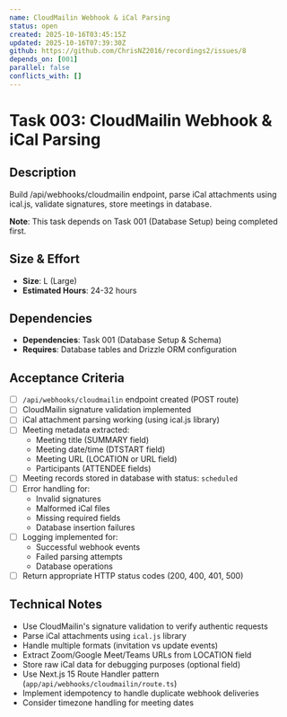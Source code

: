 ```yaml
---
name: CloudMailin Webhook & iCal Parsing
status: open
created: 2025-10-16T03:45:15Z
updated: 2025-10-16T07:39:30Z
github: https://github.com/ChrisNZ2016/recordings2/issues/8
depends_on: [001]
parallel: false
conflicts_with: []
---
```


# Task 003: CloudMailin Webhook & iCal Parsing

## Description

Build /api/webhooks/cloudmailin endpoint, parse iCal attachments using ical.js, validate signatures, store meetings in database.

**Note**: This task depends on Task 001 (Database Setup) being completed first.

## Size & Effort

- **Size**: L (Large)
- **Estimated Hours**: 24-32 hours

## Dependencies

- **Dependencies**: Task 001 (Database Setup & Schema)
- **Requires**: Database tables and Drizzle ORM configuration

## Acceptance Criteria

- [ ] `/api/webhooks/cloudmailin` endpoint created (POST route)
- [ ] CloudMailin signature validation implemented
- [ ] iCal attachment parsing working (using ical.js library)
- [ ] Meeting metadata extracted:
  - Meeting title (SUMMARY field)
  - Meeting date/time (DTSTART field)
  - Meeting URL (LOCATION or URL field)
  - Participants (ATTENDEE fields)
- [ ] Meeting records stored in database with status: `scheduled`
- [ ] Error handling for:
  - Invalid signatures
  - Malformed iCal files
  - Missing required fields
  - Database insertion failures
- [ ] Logging implemented for:
  - Successful webhook events
  - Failed parsing attempts
  - Database operations
- [ ] Return appropriate HTTP status codes (200, 400, 401, 500)

## Technical Notes

- Use CloudMailin's signature validation to verify authentic requests
- Parse iCal attachments using `ical.js` library
- Handle multiple formats (invitation vs update events)
- Extract Zoom/Google Meet/Teams URLs from LOCATION field
- Store raw iCal data for debugging purposes (optional field)
- Use Next.js 15 Route Handler pattern (`app/api/webhooks/cloudmailin/route.ts`)
- Implement idempotency to handle duplicate webhook deliveries
- Consider timezone handling for meeting dates

